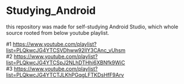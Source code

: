 # Studying_Android
this repository was made for self-studying Android Studio, which whole source rooted from below youtube playlist.

#1 https://www.youtube.com/playlist?list=PLQkwcJG4YTCSVDhww92llY3CAnc_vUhsm</br>
#2 https://www.youtube.com/playlist?list=PLQkwcJG4YTCSpJ2NLhDTHhi6XBNfk9WiC</br>
#3 https://www.youtube.com/playlist?list=PLQkwcJG4YTCTJLKhPGqgLFTKDsHfF9Arv
